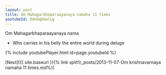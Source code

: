 ```yaml
---
layout: post
title: Om Mahagarbhaparaayanaya namaha 11 times
youtubeId: DdnGqbGwlLg
---
```

 
 
Om Mahagarbhaparaayanaya nama 
 
 -  Who carries in his belly the entire world during deluge 
 
  
 
  
 
 
 
 
 
 


{% include youtubePlayer.html id=page.youtubeId %}
 
[Next]({{ site.baseurl }}{% link  split1/_posts/2013-11-07-Om krishnavarnaya namaha 11 times.md%})
 
